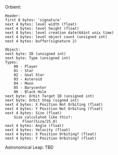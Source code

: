 Orbient:

	Header:
	first 8 bytes: 'signature'
	next 4 bytes: level width (float)
	next 4 bytes: level height (float)
	next 8 bytes: level creation date(64int unix time)
	next 4 bytes: level object count (unsigned int)
	next 4 bytes: buffer(signature 2)

	Object:
	next byte: ID (unsigned int)
	next byte: Type (unsigned int)
	Types:
		00 - Player
		01 - Star
		02 - Goal Star
		03 - Asteroid
		04 - Moon
		05 - Barycenter
		06 - Black Hole
	next byte: Orbit Target ID (unsigned int)
	next byte: Orbit Step (signed int)
	next 4 bytes: X Position Not Orbiting (float)
	next 4 bytes: Y Position Not Orbiting (float)
	next 4 bytes: Size (float)
		Size calculated like this?:
			Floor(Size/25.0)
	next 4 bytes: Angle (float)
	next 4 bytes: Velocity (float)
	next 4 bytes: X Position Orbiting? (float)
	next 4 bytes: Y Position Orbiting? (float)
	
Astronomical Leap:
	TBD
